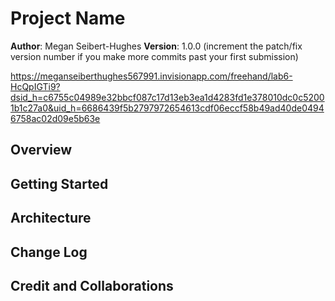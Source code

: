# Project Name

**Author**: Megan Seibert-Hughes
**Version**: 1.0.0 (increment the patch/fix version number if you make more commits past your first submission)

https://meganseiberthughes567991.invisionapp.com/freehand/lab6-HcQpIGTi9?dsid_h=c6755c04989e32bbcf087c17d13eb3ea1d4283fd1e378010dc0c52001b1c27a0&uid_h=6686439f5b2797972654613cdf06eccf58b49ad40de04946758ac02d09e5b63e

## Overview
<!-- Provide a high level overview of what this application is and why you are building it, beyond the fact that it's an assignment for this class. (i.e. What's your problem domain?) -->

## Getting Started
<!-- What are the steps that a user must take in order to build this app on their own machine and get it running? -->

## Architecture
<!-- Provide a detailed description of the application design. What technologies (languages, libraries, etc) you're using, and any other relevant design information. -->

## Change Log
<!-- Use this area to document the iterative changes made to your application as each feature is successfully implemented. Use time stamps. Here's an example:

01-01-2001 4:59pm - Application now has a fully-functional express server, with a GET route for the location resource. -->

## Credit and Collaborations
<!-- Give credit (and a link) to other people or resources that helped you build this application. -->
